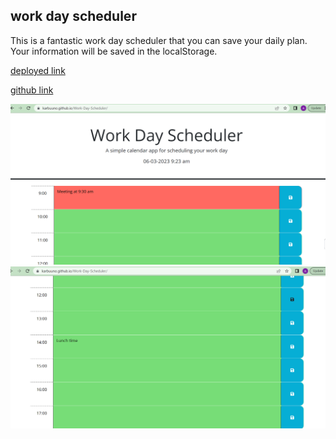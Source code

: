## work day scheduler

This is a fantastic work day scheduler that you can save your daily plan. Your information will be saved in the localStorage.

[deployed link](https://karbuuno.github.io/Work-Day-Scheduler/)<br>

[github link](https://github.com/Karbuuno/Work-Day-Scheduler/)

![alt first image](/assets/images/image-1.png)
![alt second image](/assets/images/image-2.png)

